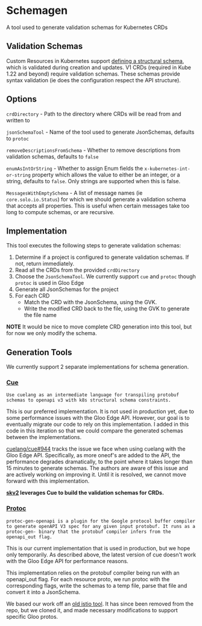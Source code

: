 # Schemagen

A tool used to generate validation schemas for Kubernetes CRDs

## Validation Schemas

Custom Resources in Kubernetes support [defining a structural schema](https://kubernetes.io/docs/tasks/extend-kubernetes/custom-resources/custom-resource-definitions/#specifying-a-structural-schema), which is validated during creation and updates. V1 CRDs (required in Kube 1.22 and beyond) require validation schemas. These schemas provide syntax validation (ie does the configuration respect the API structure).

## Options
`crdDirectory` - Path to the directory where CRDs will be read from and written to

`jsonSchemaTool` - Name of the tool used to generate JsonSchemas, defaults to `protoc`

`removeDescriptionsFromSchema` - Whether to remove descriptions from validation schemas, defaults to `false`

`enumAsIntOrString` - Whether to assign Enum fields the `x-kubernetes-int-or-string` property which allows the value to either be an integer, or a string, defaults to `false`. Only strings are supported when this is false.

`MessagesWithEmptySchema` - A list of message names (ie `core.solo.io.Status`) for which we should generate a validation schema that accepts all properties. This is useful when certain messages take too long to compute schemas, or are recursive.
## Implementation

This tool executes the following steps to generate validation schemas:
1. Determine if a project is configured to generate validation schemas. If not, return immediately.
2. Read all the CRDs from the provided `crdDirectory`
3. Choose the `JsonSchemaTool`. We currently support `cue` and `protoc` though `protoc` is used in Gloo Edge
4. Generate all JsonSchemas for the project
5. For each CRD
   - Match the CRD with the JsonSchema, using the GVK.
   - Write the modified CRD back to the file, using the GVK to generate the file name

**NOTE** It would be nice to move complete CRD generation into this tool, but for now we only modify the schema.

## Generation Tools

We currently support 2 separate implementations for schema generation.

### [Cue](github.com/solo-io/cue)
`Use cuelang as an intermediate language for transpiling protobuf schemas to openapi v3 with k8s structural schema constraints.`

This is our preferred implementation. It is not used in production yet, due to some performance issues with the Gloo Edge API. However, our goal is to eventually migrate our code to rely on this implementation. I added in this code in this iteration so that we could compare the generated schemas between the implementations.

[cuelang/cue#944](https://github.com/cuelang/cue/discussions/944) tracks the issue we face when using cuelang with the Gloo Edge API. Specifically, as more oneof's are added to the API, the performance degrades dramatically, to the point where it takes longer than 15 minutes to generate schemas. The authors are aware of this issue and are actively working on improving it. Until it is resolved, we cannot move forward with this implementation.

**[skv2](https://github.com/solo-io/skv2) leverages Cue to build the validation schemas for CRDs.**

### [Protoc](https://github.com/solo-io/protoc-gen-openapi)
`protoc-gen-openapi is a plugin for the Google protocol buffer compiler to generate openAPI V3 spec for any given input protobuf. It runs as a protoc-gen- binary that the protobuf compiler infers from the openapi_out flag.`

This is our current implementation that is used in production, but we hope only temporarily. As described above, the latest version of cue doesn't work with the Gloo Edge API for performance reasons.

This implementation relies on the protobuf compiler being run with an openapi_out flag. For each resource proto, we run protoc with the corresponding flags, write the schemas to a temp file, parse that file and convert it into a JsonSchema.

We based our work off an [old istio tool](https://github.com/istio/tools/tree/593a41c76c5c84a4cd51a4ab0c345630c5ed30ba/openapi/protoc-gen-openapi). It has since been removed from the repo, but we cloned it, and made necessary modifications to support specific Gloo protos.